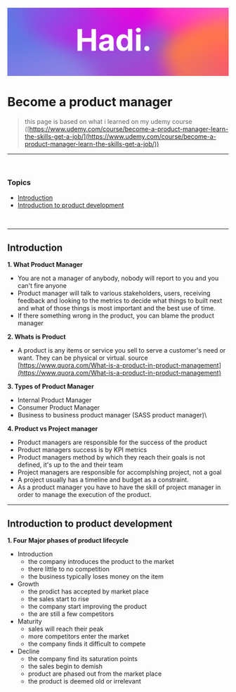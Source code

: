 ![Hadi-Banner](../hadi-banner.png)

# Become a product manager

> this page is based on what i learned on my udemy course ([https://www.udemy.com/course/become-a-product-manager-learn-the-skills-get-a-job/](https://www.udemy.com/course/become-a-product-manager-learn-the-skills-get-a-job/))



---
<br>

### Topics

- [Introduction](#introduction)
- [Introduction to product development](#introduction-to-product-development)


<br>

----

## Introduction


**1. What Product Manager**
- You are not a manager of anybody, nobody will report to you and you can't fire anyone
- Product manager will talk to various stakeholders, users, receiving feedback and looking to the metrics to decide what things to built next and what of those things is most important and the best use of time.
- If there something wrong in the product, you can blame the product manager

**2. Whats is Product**
- A product is any items or service you sell to serve a customer's need or want. They can be physical or virtual. source [https://www.quora.com/What-is-a-product-in-product-management](https://www.quora.com/What-is-a-product-in-product-management)

**3. Types of Product Manager**
- Internal Product Manager
- Consumer Product Manager 
- Business to business product manager (SASS product manager)\

**4. Product vs Project manager**
- Product managers are responsible for the success of the product
- Product managers success is by KPI metrics
- Product managers method by which they reach their goals is not defined, it's up to the and their team
- Project managers are responsible for accomplshing project, not a goal
- A project usually has a timeline and budget as a constraint.
- As a product manager you have to have the skill of project manager in order to manage the execution of the product.

---
## Introduction to product development

**1. Four Major phases of product lifecycle**
- Introduction
    - the company introduces the product to the market
    - there little to no competition
    - the business typically loses money on the item
- Growth
    - the prodict has accepted by market place
    - the sales start to rise
    - the company start improving the product
    - the are still a few competitors
- Maturity
    - sales will reach their peak
    - more competitors enter the market
    - the company finds it difficult to compete
- Decline
    - the company find its saturation points
    - the sales begin to demish
    - product are phased out from the market place
    - the product is deemed old or irrelevant


